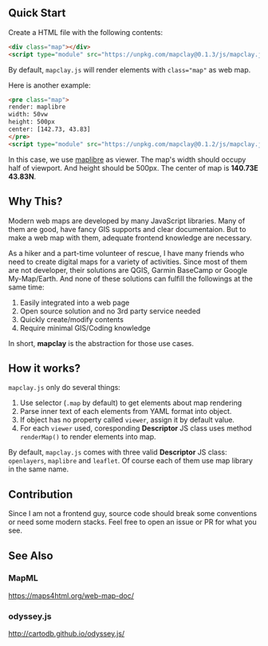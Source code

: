 ## Quick Start

Create a HTML file with the following contents:

```html
<div class="map"></div>
<script type="module" src="https://unpkg.com/mapclay@0.1.3/js/mapclay.js"></script>
```

By default, `mapclay.js` will render elements with `class="map"` as web map.

Here is another example:

```html
<pre class="map">
render: maplibre
width: 50vw
height: 500px
center: [142.73, 43.83]
</pre>
<script type="module" src="https://unpkg.com/mapclay@0.1.2/js/mapclay.js"></script>
```

In this case, we use [maplibre][] as viewer. The map's width should occupy half of viewport.
And height should be 500px. The center of map is **140.73E 43.83N**.

## Why This?

Modern web maps are developed by many JavaScript libraries.
Many of them are good, have fancy GIS supports and clear documentaion.
But to make a web map with them, adequate frontend knowledge are necessary.

As a hiker and a part-time volunteer of rescue, I have many friends who need to 
create digital maps for a variety of activities. Since most of them are not 
developer, their solutions are QGIS, Garmin BaseCamp or Google My-Map/Earth.
And none of these solutions can fulfill the followings at the same time:

1. Easily integrated into a web page
1. Open source solution and no 3rd party service needed
1. Quickly create/modify contents
1. Require minimal GIS/Coding knowledge

In short, **mapclay** is the abstraction for those use cases.

## How it works?

`mapclay.js` only do several things:

1. Use selector (`.map` by default) to get elements about map rendering
1. Parse inner text of each elements from YAML format into object. 
1. If object has no property called `viewer`, assign it by default value.
1. For each `viewer` used, coresponding **Descriptor** JS class uses method 
   `renderMap()` to render elements into map.

By default, `mapclay.js` comes with three valid **Descriptor** JS class: 
`openlayers`, `maplibre` and `leaflet`. Of course each of them use map library 
in the same name.

## Contribution

Since I am not a frontend guy, source code should break some conventions or
need some modern stacks. Feel free to open an issue or PR for what you see.

## See Also

### MapML
https://maps4html.org/web-map-doc/

### odyssey.js
http://cartodb.github.io/odyssey.js/

[maplibre]: https://maplibre.org/projects/maplibre-gl-js/
